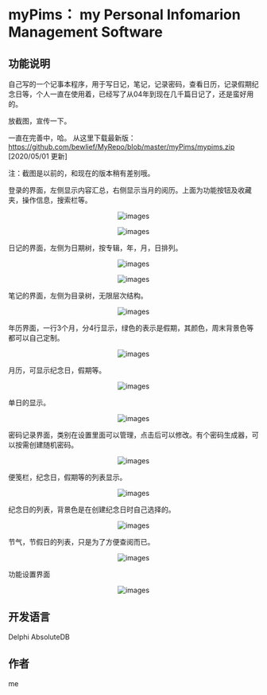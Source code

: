 # myPims： my Personal Infomarion Management Software
## 功能说明
自己写的一个记事本程序，用于写日记，笔记，记录密码，查看日历，记录假期纪念日等，个人一直在使用着，已经写了从04年到现在几千篇日记了，还是蛮好用的。

放截图，宣传一下。

一直在完善中，哈。 从这里下载最新版：https://github.com/bewlief/MyRepo/blob/master/myPims/mypims.zip [2020/05/01 更新]


注：截图是以前的，和现在的版本稍有差别哦。


登录的界面，左侧显示内容汇总，右侧显示当月的阅历。上面为功能按钮及收藏夹，操作信息，搜索栏等。
<p align='center'><img src='https://github.com/bewlief/MyRepo/blob/master/myPims/20141011131802539.jfif' title='images' style='max-width:600px'></img></p>

<p align='center'><img src='https://github.com/bewlief/MyRepo/blob/master/myPims/20141011131450531.png' title='images' style='max-width:600px'></img></p>


日记的界面，左侧为日期树，按专辑，年，月，日排列。
<p align='center'><img src='https://github.com/bewlief/MyRepo/blob/master/myPims/20141011131802539.jfif' title='images' style='max-width:600px'></img></p>
<p align='center'><img src='https://github.com/bewlief/MyRepo/blob/master/myPims/20141011131715599.png' title='images' style='max-width:600px'></img></p>

笔记的界面，左侧为目录树，无限层次结构。
<p align='center'><img src='https://github.com/bewlief/MyRepo/blob/master/myPims/20141011131720029.png' title='images' style='max-width:600px'></img></p>




年历界面，一行3个月，分4行显示，绿色的表示是假期，其颜色，周末背景色等都可以自己定制。
<p align='center'><img src='https://github.com/bewlief/MyRepo/blob/master/myPims/20141011131507250.png' title='images' style='max-width:600px'></img></p>




月历，可显示纪念日，假期等。
<p align='center'><img src='https://github.com/bewlief/MyRepo/blob/master/myPims/20141011131728687.png' title='images' style='max-width:600px'></img></p>




单日的显示。
<p align='center'><img src='https://github.com/bewlief/MyRepo/blob/master/myPims/20141011131802539.jfif' title='images' style='max-width:600px'></img></p>




密码记录界面，类别在设置里面可以管理，点击后可以修改。有个密码生成器，可以按需创建随机密码。
<p align='center'><img src='https://github.com/bewlief/MyRepo/blob/master/myPims/20141011131518906.png' title='images' style='max-width:600px'></img></p>




便笺栏，纪念日，假期等的列表显示。
<p align='center'><img src='https://github.com/bewlief/MyRepo/blob/master/myPims/20141011131530187.png' title='images' style='max-width:600px'></img></p>



纪念日的列表，背景色是在创建纪念日时自己选择的。
<p align='center'><img src='https://github.com/bewlief/MyRepo/blob/master/myPims/20141011131739295.png' title='images' style='max-width:600px'></img></p>




节气，节假日的列表，只是为了方便查阅而已。
<p align='center'><img src='https://github.com/bewlief/MyRepo/blob/master/myPims/20141011131750621.png' title='images' style='max-width:600px'></img></p>




功能设置界面
<p align='center'><img src='https://github.com/bewlief/MyRepo/blob/master/myPims/20141011131541000.png' title='images' style='max-width:600px'></img></p>

## 开发语言
Delphi
AbsoluteDB

## 作者
me
